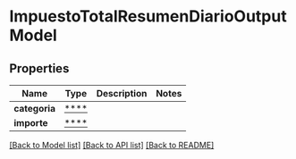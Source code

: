 # ImpuestoTotalResumenDiarioOutputModel

## Properties
Name | Type | Description | Notes
------------ | ------------- | ------------- | -------------
**categoria** | [****](.md) |  | 
**importe** | [****](.md) |  | 

[[Back to Model list]](../../README.md#documentation-for-models) [[Back to API list]](../../README.md#documentation-for-api-endpoints) [[Back to README]](../../README.md)

